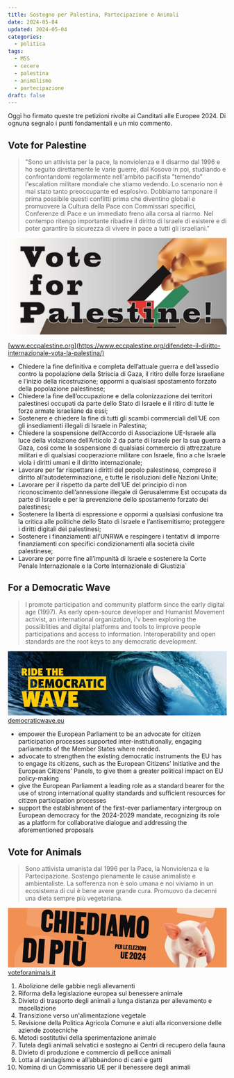 ```yaml
---
title: Sostegno per Palestina, Partecipazione e Animali
date: 2024-05-04
updated: 2024-05-04
categories:
  - politica
tags:
  - M5S
  - cecere
  - palestina
  - animalismo
  - partecipazione
draft: false
---
```


Oggi ho firmato queste tre petizioni rivolte ai Canditati alle Europee 2024.
Di ognuna segnalo i punti fondamentali e un mio commento.

## Vote for Palestine
> "Sono un attivista per la pace, la nonviolenza e il disarmo dal 1996 e ho seguito direttamente le varie guerre, dal Kosovo in poi, studiando e confrontandomi regolarmente nell'ambito pacifista "temendo" l'escalation militare mondiale che stiamo vedendo. Lo scenario non è mai stato tanto preoccupante ed esplosivo. Dobbiamo tamponare il prima possibile questi conflitti prima che diventino globali e promuovere la Cultura della Pace con Commissari specifici, Conferenze di Pace e un immediato freno alla corsa al riarmo. Nel contempo ritengo importante ribadire il diritto di Israele di esistere e di poter garantire la sicurezza di vivere in pace a tutti gli israeliani."

![](./vote4palestine.jpg)

[www.eccpalestine.org](https://www.eccpalestine.org/difendete-il-diritto-internazionale-vota-la-palestina/)

- Chiedere la fine definitiva e completa dell’attuale guerra e dell’assedio contro la popolazione della Striscia di Gaza, il ritiro delle forze israeliane e l’inizio della ricostruzione; oppormi a qualsiasi spostamento forzato della popolazione palestinese;
- Chiedere la fine dell’occupazione e della colonizzazione dei territori palestinesi occupati da parte dello Stato di Israele e il ritiro di tutte le forze armate israeliane da essi;
- Sostenere e chiedere la fine di tutti gli scambi commerciali dell’UE con gli insediamenti illegali di Israele in Palestina;
- Chiedere la sospensione dell’Accordo di Associazione UE-Israele alla luce della violazione dell’Articolo 2 da parte di Israele per la sua guerra a Gaza, così come la sospensione di qualsiasi commercio di attrezzature militari e di qualsiasi cooperazione militare con Israele, fino a che Israele viola i diritti umani e il diritto internazionale;
- Lavorare per far rispettare i diritti del popolo palestinese, compreso il diritto all’autodeterminazione, e tutte le risoluzioni delle Nazioni Unite;
- Lavorare per il rispetto da parte dell’UE del principio di non riconoscimento dell’annessione illegale di Gerusalemme Est occupata da parte di Israele e per la prevenzione dello spostamento forzato dei palestinesi;
- Sostenere la libertà di espressione e oppormi a qualsiasi confusione tra la
critica alle politiche dello Stato di Israele e l’antisemitismo; proteggere i diritti
digitali dei palestinesi;
- Sostenere i finanziamenti all’UNRWA e respingere i tentativi di imporre finanziamenti con specifici condizionamenti alla società civile palestinese;
- Lavorare per porre fine all’impunità di Israele e sostenere la Corte Penale Internazionale e la Corte Internazionale di Giustizia`

## For a Democratic Wave

> I promote participation and community platform since the early digital age (1997). As early open-source developer and Humanist Movement activist, an international organization, i'v been exploring the possiiblities and digital platforms and tools to improve people participations and access to information. Interoperability and open standards are the root keys to any democratic development.

![](ride-democratic.jpg)
[democraticwave.eu](https://democraticwave.eu)

- empower the European Parliament to be an advocate for citizen participation processes supported inter-institutionally, engaging parliaments of the Member States where needed.
- advocate to strengthen the existing democratic instruments the EU has to engage its citizens, such as the European Citizens’ Initiative and the European Citizens’ Panels, to give them a greater political impact on EU policy-making
- give the European Parliament a leading role as a standard bearer for the use of strong international quality standards and sufficient resources for citizen participation processes
- support the establishment of the first-ever parliamentary intergroup on European democracy for the 2024-2029 mandate, recognizing its role as a platform for collaborative dialogue and addressing the aforementioned proposals

## Vote for Animals

> Sono attivista umanista dal 1996 per la Pace, la Nonviolenza e la Partecipazione. Sostengo pienamente le cause animaliste e ambientaliste. La sofferenza non è solo umana e noi viviamo in un ecosistema di cui è bene avere grande cura. Promuovo da decenni una dieta sempre più vegetariana.

![](vote-animals.jpg)
[voteforanimals.it](https://voteforanimals.it/candidato/stefano-cecere/)

1. Abolizione delle gabbie negli allevamenti
2. Riforma della legislazione europea sul benessere animale
3. Divieto di trasporto degli animali a lunga distanza per allevamento e macellazione
4. Transizione verso un'alimentazione vegetale
5. Revisione della Politica Agricola Comune e aiuti alla riconversione delle aziende zootecniche
6. Metodi sostitutivi della sperimentazione animale
7. Tutela degli animali selvatici e sostegno ai Centri di recupero della fauna
8. Divieto di produzione e commercio di pellicce animali
9. Lotta al randagismo e all’abbandono di cani e gatti
10. Nomina di un Commissario UE per il benessere degli animali

